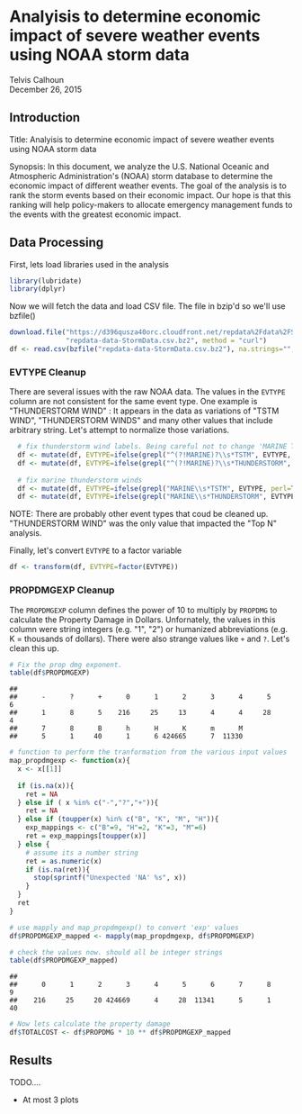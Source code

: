 # Analyisis to determine economic impact of severe weather events using NOAA storm data
Telvis Calhoun  
December 26, 2015  

## Introduction

Title: Analyisis to determine economic impact of severe weather events using NOAA storm data

Synopsis: In this document, we analyze the U.S. National Oceanic and Atmospheric Administration's (NOAA) storm database to determine the economic impact of different weather events. The goal of the analysis is to rank the storm events based on their economic impact. Our hope is that this ranking will help policy-makers to allocate emergency management funds to the events with the greatest economic impact.  

## Data Processing


First, lets load libraries used in the analysis


```r
library(lubridate)
library(dplyr)
```

Now we will fetch the data and load CSV file. The file in bzip'd so we'll use bzfile()

```r
download.file("https://d396qusza40orc.cloudfront.net/repdata%2Fdata%2FStormData.csv.bz2", 
              "repdata-data-StormData.csv.bz2", method = "curl")
df <- read.csv(bzfile("repdata-data-StormData.csv.bz2"), na.strings="", stringsAsFactors = FALSE)
```

### EVTYPE Cleanup
There are several issues with the raw NOAA data. The values in the `EVTYPE` column are not consistent for the same event type. One example is "THUNDERSTORM WIND" : It appears in the data as variations of "TSTM WIND", "THUNDERSTORM WINDS" and many other values that include arbitrary string. Let's attempt to normalize those variations.


```r
  # fix thunderstorm wind labels. Being careful not to change 'MARINE THUNDERSTORM WIND'.
  df <- mutate(df, EVTYPE=ifelse(grepl("^(?!MARINE)?\\s*TSTM", EVTYPE, perl=TRUE), "THUNDERSTORM WIND", EVTYPE))
  df <- mutate(df, EVTYPE=ifelse(grepl("^(?!MARINE)?\\s*THUNDERSTORM", EVTYPE, perl=TRUE), "THUNDERSTORM WIND", EVTYPE))
  
  # fix marine thunderstorm winds
  df <- mutate(df, EVTYPE=ifelse(grepl("MARINE\\s*TSTM", EVTYPE, perl=TRUE), "MARINE THUNDERSTORM WIND", EVTYPE))
  df <- mutate(df, EVTYPE=ifelse(grepl("MARINE\\s*THUNDERSTORM", EVTYPE, perl=TRUE), "MARINE THUNDERSTORM WIND", EVTYPE))
```

NOTE: There are probably other event types that coud be cleaned up. "THUNDERSTORM WIND" was the only value that impacted the "Top N" analysis. 

Finally, let's convert `EVTYPE` to a factor variable


```r
df <- transform(df, EVTYPE=factor(EVTYPE))
```

### PROPDMGEXP Cleanup

The `PROPDMGEXP` column defines the power of 10 to multiply by `PROPDMG` to calculate the Property Damage in Dollars. Unfornately, the values in this column were string integers (e.g. "1", "2") or humanized abbreviations (e.g. K = thousands of dollars). There were also strange values like `+` and `?`. Let's clean this up.


```r
# Fix the prop dmg exponent. 
table(df$PROPDMGEXP)
```

```
## 
##      -      ?      +      0      1      2      3      4      5      6 
##      1      8      5    216     25     13      4      4     28      4 
##      7      8      B      h      H      K      m      M 
##      5      1     40      1      6 424665      7  11330
```

```r
# function to perform the tranformation from the various input values
map_propdmgexp <- function(x){
  x <- x[[1]]
  
  if (is.na(x)){
    ret = NA
  } else if ( x %in% c("-","?","+")){
    ret = NA 
  } else if (toupper(x) %in% c("B", "K", "M", "H")){
    exp_mappings <- c("B"=9, "H"=2, "K"=3, "M"=6)
    ret = exp_mappings[toupper(x)]
  } else {
    # assume its a number string
    ret = as.numeric(x)
    if (is.na(ret)){
      stop(sprintf("Unexpected 'NA' %s", x))
    }
  }
  ret
}

# use mapply and map_propdmgexp() to convert 'exp' values
df$PROPDMGEXP_mapped <- mapply(map_propdmgexp, df$PROPDMGEXP)

# check the values now. should all be integer strings
table(df$PROPDMGEXP_mapped)
```

```
## 
##      0      1      2      3      4      5      6      7      8      9 
##    216     25     20 424669      4     28  11341      5      1     40
```

```r
# Now lets calculate the property damage
df$TOTALCOST <- df$PROPDMG * 10 ** df$PROPDMGEXP_mapped
```


## Results
TODO....
- At most 3 plots


